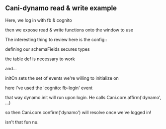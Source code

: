 Cani-dynamo read & write example
---

Here, we log in with fb & cognito

then we expose read & write functions onto the window to use

The interesting thing to review here is the config::

defining our schemaFields secures types

the table def is necessary to work

and...

initOn sets the set of events we're willing to initialize on

here I've used the 'cognito: fb-login' event

that way dynamo.init will run upon login. He calls Cani.core.affirm('dynamo', ...)

so then Cani.core.confirm('dynamo') will resolve once we've logged in!

isn't that fun nu.
